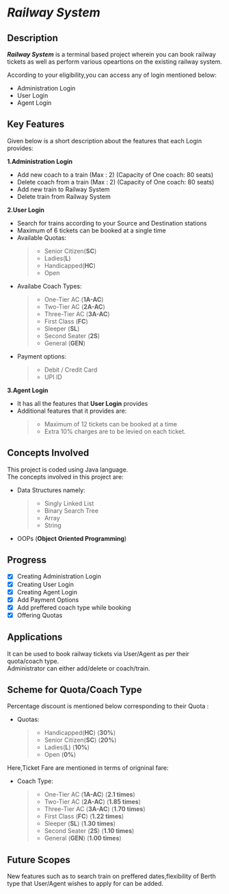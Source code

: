 # ***Railway System***
## Description
***Railway System*** is a terminal based project wherein you can book railway tickets as well as perform various opeartions on the existing railway system.  
  
  According to your eligibility,you can access any of login mentioned below: 
  * Administration Login
  * User Login
  * Agent Login
## Key Features
Given below is a short description about the features that each Login provides:  
  
**1.Administration Login**    
 * Add new coach to a train (Max : 2) (Capacity of One coach: 80 seats) 
 * Delete coach from a train (Max : 2) (Capacity of One coach: 80 seats)
 * Add new train to Railway System
 * Delete train from Railway System
  
**2.User Login**  
* Search for trains according to your Source and Destination stations
* Maximum of 6 tickets can be booked at a single time
* Available Quotas: 
  > * Senior Citizen(**SC**)
  > * Ladies(**L**)
  > * Handicapped(**HC**) 
  > * Open
* Availabe Coach Types:
  > * One-Tier AC (**1A-AC**)
  > * Two-Tier AC (**2A-AC**)
  > * Three-Tier AC (**3A-AC**)
  > * First Class (**FC**)
  > * Sleeper (**SL**)
  > * Second Seater (**2S**)
  > * General (**GEN**)  
* Payment options:
  > * Debit / Credit Card
  > * UPI ID
 
**3.Agent Login**
* It has all the features that **User Login** provides
* Additional features that it provides are:
  > * Maximum of 12 tickets can be booked at a time
  > * Extra 10% charges are to be levied on each ticket.
## Concepts Involved
This project is coded using Java language.  
The concepts involved in this project are:
* Data Structures namely:
  > * Singly Linked List
  > * Binary Search Tree
  > * Array
  > * String
* OOPs (**Object Oriented Programming**)
## Progress
- [x] Creating Administration Login
- [x]  Creating User Login
- [x]  Creating Agent Login
- [x]  Add Payment Options
- [x]  Add preffered coach type while booking
- [x]  Offering Quotas 

## Applications  
It can be used to book railway tickets via User/Agent as per their quota/coach type.  
Administrator can either add/delete or coach/train.  
## Scheme for Quota/Coach Type
Percentage discount is mentioned below corresponding to their Quota :
* Quotas:
  > * Handicapped(**HC**) (**30%**)
  > * Senior Citizen(**SC**) (**20%**)
  > * Ladies(**L**) (**10%**)
  > * Open (**0%**)

Here,Ticket Fare are mentioned in terms of origninal fare:
* Coach Type:
  > * One-Tier AC (**1A-AC**) (**2.1 times**)
  > * Two-Tier AC (**2A-AC**) (**1.85 times**)
  > * Three-Tier AC (**3A-AC**) (**1.70 times**)
  > * First Class (**FC**) (**1.22 times**)
  > * Sleeper (**SL**) (**1.30 times**)
  > * Second Seater (**2S**) (**1.10 times**)
  > * General (**GEN**) (**1.00 times**)
## Future Scopes
New features such as to search train on preffered dates,flexibility of Berth type that User/Agent wishes to apply for can be added.

